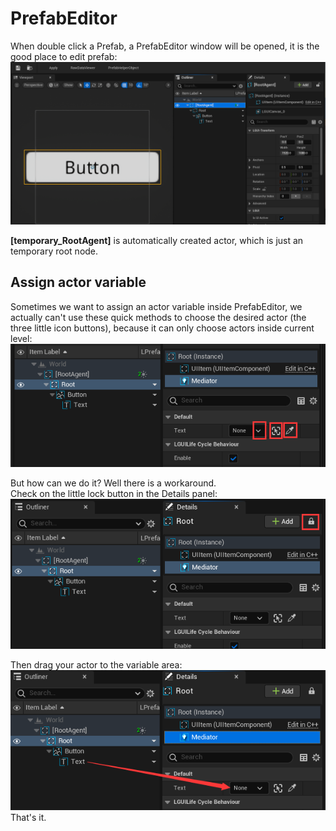 # PrefabEditor

When double click a Prefab, a PrefabEditor window will be opened, it is the good place to edit prefab:  
![](./1.png)

**[temporary_RootAgent]** is automatically created actor, which is just an temporary root node.  

## Assign actor variable
Sometimes we want to assign an actor variable inside PrefabEditor, we actually can't use these quick methods to choose the desired actor (the three little icon buttons), because it can only choose actors inside current level:  
![](./note1.png)

But how can we do it? Well there is a workaround.  
Check on the little lock button in the Details panel:  
![](./note2.png)

Then drag your actor to the variable area:  
![](./note3.png)  
That's it.
